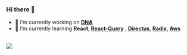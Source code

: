 ### Hi there 👋

- 🔭 I’m currently working on **[DNA](https://github.com/cesarsalesgomes/dna)**
- 🌱 I’m currently learning **React**, **[React-Query](https://react-query.tanstack.com/)** , **[Directus](https://directus.io/)**, **[Radix](https://www.radix-ui.com/)**, **[Aws](https://aws.amazon.com)**

<br />

<div align = "left">
    <a href= "https://www.linkedin.com/in/cesar-augusto-sales-gomes-769a5b11b/" target= "_blank" >
        <img src = "https://img.shields.io/badge/linkedin-%230077B5.svg?style=for-the-badge&logo=linkedin&logoColor=white">
    </a>
</div>

<!--
**cesarsalesgomes/cesarsalesgomes** is a ✨ _special_ ✨ repository because its `README.md` (this file) appears on your GitHub profile.

Here are some ideas to get you started:

- 🔭 I’m currently working on ...
- 🌱 I’m currently learning ...
- 👯 I’m looking to collaborate on ...
- 🤔 I’m looking for help with ...
- 💬 Ask me about ...
- 📫 How to reach me: ...
- 😄 Pronouns: ...
- ⚡ Fun fact: ...
-->
